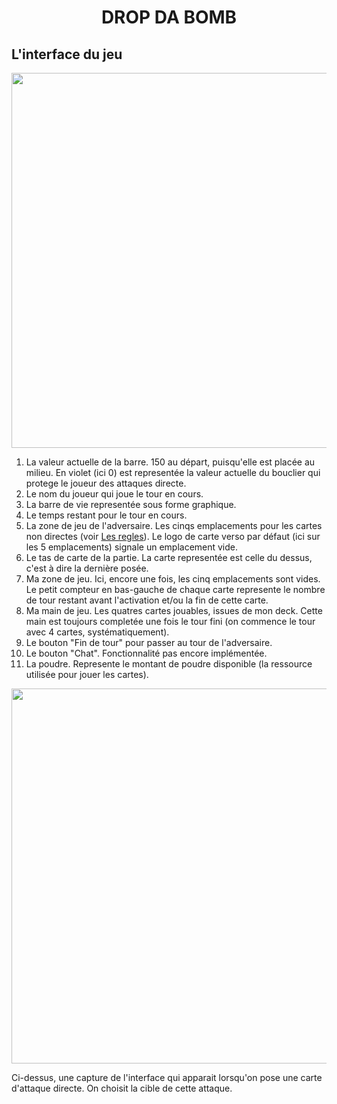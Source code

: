<h1 align="center"> DROP DA BOMB </h1>

## L'interface du jeu

<p align="center">
    <img src="https://github.com/Vinspi/DropDaBomb/tree/master/DDB_NODE/Documentation/Images/GUI_DEF.png" width="600px"/>
</p>

1. La valeur actuelle de la barre. 150 au départ, puisqu'elle est placée au milieu.
    En violet (ici 0) est representée la valeur actuelle du bouclier qui protege le joueur des attaques directe. 
2. Le nom du joueur qui joue le tour en cours.
3. La barre de vie representée sous forme graphique.
4. Le temps restant pour le tour en cours.
5. La zone de jeu de l'adversaire. Les cinqs emplacements pour les cartes non directes (voir [Les regles](https://github.com/LucasL13/WORK-L3/blob/master/DDB/Documentation/LesRegles.md)). Le logo de carte verso par défaut (ici sur les 5 emplacements) signale un emplacement vide.
6. Le tas de carte de la partie. La carte representée est celle du dessus, c'est à dire la dernière posée.
7. Ma zone de jeu. Ici, encore une fois, les cinq emplacements sont vides. Le petit compteur en bas-gauche de chaque carte represente le nombre de tour restant avant l'activation et/ou la fin de cette carte.
8. Ma main de jeu. Les quatres cartes jouables, issues de mon deck. Cette main est toujours completée une fois le tour fini (on commence le tour avec 4 cartes, systématiquement).
9. Le bouton "Fin de tour" pour passer au tour de l'adversaire.
10. Le bouton "Chat". Fonctionnalité pas encore implémentée.
11. La poudre. Represente le montant de poudre disponible (la ressource utilisée pour jouer les cartes).

<p align="center">
    <img src="https://github.com/Vinspi/DropDaBomb/tree/master/DDB_NODE/Documentation/Images/GUI_DEF.png" width="600px"/>
</p>

Ci-dessus, une capture de l'interface qui apparait lorsqu'on pose une carte d'attaque directe. On choisit la cible de cette attaque. 